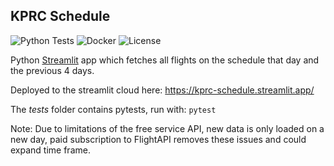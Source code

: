 ## KPRC Schedule

![Python Tests](https://github.com/your-username/PRC_Schedule/actions/workflows/python-test.yml/badge.svg)
![Docker](https://github.com/your-username/PRC_Schedule/actions/workflows/docker-compose.yml/badge.svg)
![License](https://img.shields.io/github/license/your-username/PRC_Schedule)


Python [Streamlit](https://streamlit.io) app which fetches all flights on the schedule that day and the previous 4 days.

Deployed to the streamlit cloud here: https://kprc-schedule.streamlit.app/

The *tests* folder contains pytests, run with: `pytest`

Note: Due to limitations of the free service API, new data is only loaded on a new day, paid subscription to FlightAPI removes these issues and could expand time frame.
